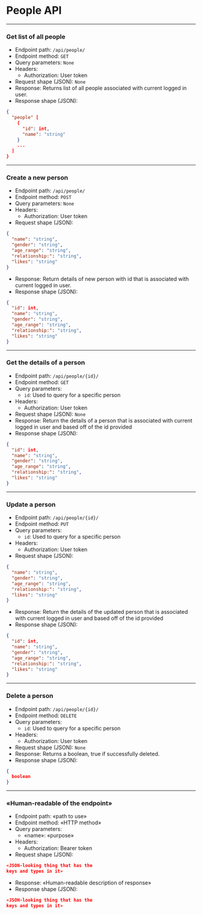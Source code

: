 # People API
---
### Get list of all people
* Endpoint path: `/api/people/`
* Endpoint method: `GET`
* Query parameters: `None`
* Headers:
  * Authorization: User token
* Request shape (JSON): `None`
* Response: Returns list of all people associated with current logged in user.
* Response shape (JSON):
```json
{
  "people" [
    {
      "id": int,
      "name": "string"
    }
    ...
  ]
}
```
---
### Create a new person
* Endpoint path: `/api/people/`
* Endpoint method: `POST`
* Query parameters: `None`
* Headers:
  * Authorization: User token
* Request shape (JSON):
```json
{
  "name": "string",
  "gender": "string",
  "age_range": "string",
  "relationship:": "string",
  "likes": "string"
}
```
* Response: Return details of new person with id that is associated with current logged in user.
* Response shape (JSON):
```json
{
  "id": int,
  "name": "string",
  "gender": "string",
  "age_range": "string",
  "relationship:": "string",
  "likes": "string"
}
```
---
### Get the details of a person
* Endpoint path: `/api/people/{id}/`
* Endpoint method: `GET`
* Query parameters:
  * `id`: Used to query for a specific person
* Headers:
  * Authorization: User token
* Request shape (JSON): `None`
* Response: Return the details of a person that is associated with current logged in user and based off of the id provided
* Response shape (JSON):
```json
{
  "id": int,
  "name": "string",
  "gender": "string",
  "age_range": "string",
  "relationship:": "string",
  "likes": "string"
}
```
---
### Update a person
* Endpoint path: `/api/people/{id}/`
* Endpoint method: `PUT`
* Query parameters:
  * `id`: Used to query for a specific person
* Headers:
  * Authorization: User token
* Request shape (JSON):
```json
{
  "name": "string",
  "gender": "string",
  "age_range": "string",
  "relationship:": "string",
  "likes": "string"
}
```
* Response: Return the details of the updated person that is associated with current logged in user and based off of the id provided
* Response shape (JSON):
```json
{
  "id": int,
  "name": "string",
  "gender": "string",
  "age_range": "string",
  "relationship:": "string",
  "likes": "string"
}
```
---
### Delete a person
* Endpoint path: `/api/people/{id}/`
* Endpoint method: `DELETE`
* Query parameters:
  * `id`: Used to query for a specific person
* Headers:
  * Authorization: User token
* Request shape (JSON): `None`
* Response: Returns a boolean, true if successfully deleted.
* Response shape (JSON):
```json
{
  boolean
}
```
---
### «Human-readable of the endpoint»
* Endpoint path: «path to use»
* Endpoint method: «HTTP method»
* Query parameters:
  * «name»: «purpose»
* Headers:
  * Authorization: Bearer token
* Request shape (JSON):
```json
«JSON-looking thing that has the
keys and types in it»
```
* Response: «Human-readable description of response»
* Response shape (JSON):
```json
«JSON-looking thing that has the
keys and types in it»
```
